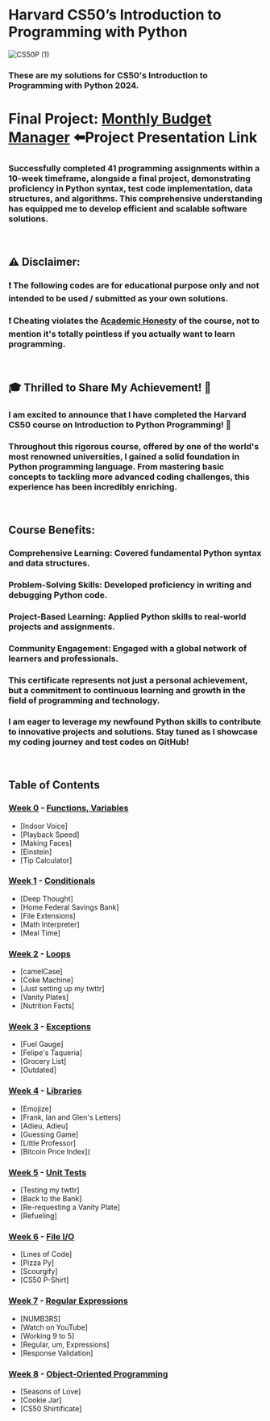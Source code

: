 # Harvard CS50’s Introduction to Programming with Python
![CS50P (1)](https://github.com/LandaAbhishek/Harvard-CS50P-Introduction-to-Programming-with-Python/assets/170428965/276447fd-5852-4868-a543-35c97c71cf2e)
### These are my solutions for CS50's Introduction to Programming with Python 2024.
# Final Project: [Monthly Budget Manager](https://youtu.be/COOxfo3kUX0?feature=shared) ⬅️Project Presentation Link

### Successfully completed 41 programming assignments within a 10-week timeframe, alongside a final project, demonstrating proficiency in Python syntax, test code implementation, data structures, and algorithms. This comprehensive understanding has equipped me to develop efficient and scalable software solutions.

<br/>

## :warning: Disclaimer:

### ❗ **The following codes are for educational purpose only and not intended to be used / submitted as your own solutions.**

### ❗ **Cheating violates the [Academic Honesty](https://cs50.harvard.edu/python/2022/honesty/) of the course, not to mention it's totally pointless if you actually want to learn programming.**

<br/>

## 🎓 Thrilled to Share My Achievement! 🌟

### I am excited to announce that I have completed the Harvard CS50 course on Introduction to Python Programming! 🚀

### Throughout this rigorous course, offered by one of the world's most renowned universities, I gained a solid foundation in Python programming language. From mastering basic concepts to tackling more advanced coding challenges, this experience has been incredibly enriching.

<br/>

## Course Benefits:

### Comprehensive Learning: Covered fundamental Python syntax and data structures.
### Problem-Solving Skills: Developed proficiency in writing and debugging Python code.
### Project-Based Learning: Applied Python skills to real-world projects and assignments.
### Community Engagement: Engaged with a global network of learners and professionals.
### This certificate represents not just a personal achievement, but a commitment to continuous learning and growth in the field of programming and technology.

### I am eager to leverage my newfound Python skills to contribute to innovative projects and solutions. Stay tuned as I showcase my coding journey and test codes on GitHub!

<br/>

## Table of Contents
### [Week 0](/Week%200/) - [Functions, Variables](https://cs50.harvard.edu/python/2022/weeks/0/)
- [Indoor Voice]
- [Playback Speed]
- [Making Faces]
- [Einstein]
- [Tip Calculator]

### [Week 1](/Week%201/) - [Conditionals](https://cs50.harvard.edu/python/2022/weeks/1/)
- [Deep Thought]
- [Home Federal Savings Bank]
- [File Extensions]
- [Math Interpreter]
- [Meal Time]

### [Week 2](/Week%202/) - [Loops](https://cs50.harvard.edu/python/2022/weeks/2/)
- [camelCase]
- [Coke Machine]
- [Just setting up my twttr]
- [Vanity Plates]
- [Nutrition Facts]

### [Week 3](/Week%203/) - [Exceptions](https://cs50.harvard.edu/python/2022/weeks/3/)
- [Fuel Gauge]
- [Felipe's Taqueria]
- [Grocery List]
- [Outdated]

### [Week 4](/Week%204/) - [Libraries](https://cs50.harvard.edu/python/2022/weeks/4/)
- [Emojize]
- [Frank, Ian and Glen's Letters]
- [Adieu, Adieu]
- [Guessing Game]
- [Little Professor]
- [Bitcoin Price Index](

### [Week 5](/Week%205/) - [Unit Tests](https://cs50.harvard.edu/python/2022/weeks/5/)
- [Testing my twttr]
- [Back to the Bank]
- [Re-requesting a Vanity Plate]
- [Refueling]

### [Week 6](/Week%206/) - [File I/O](https://cs50.harvard.edu/python/2022/weeks/6/)
- [Lines of Code]
- [Pizza Py]
- [Scourgify]
- [CS50 P-Shirt]

### [Week 7](/Week%207/) - [Regular Expressions](https://cs50.harvard.edu/python/2022/weeks/7/)
- [NUMB3RS]
- [Watch on YouTube]
- [Working 9 to 5]
- [Regular, um, Expressions]
- [Response Validation]

### [Week 8](/Week%208/) - [Object-Oriented Programming](https://cs50.harvard.edu/python/2022/weeks/8)
- [Seasons of Love]
- [Cookie Jar]
- [CS50 Shirtificate]

